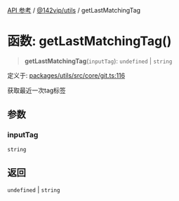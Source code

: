[API 参考](../../../index.md) / [@142vip/utils](../index.md) / getLastMatchingTag

# 函数: getLastMatchingTag()

> **getLastMatchingTag**(`inputTag`): `undefined` \| `string`

定义于: [packages/utils/src/core/git.ts:116](https://github.com/142vip/core-x/blob/58a4aca72f73ebc92491a458c9b83754486dc296/packages/utils/src/core/git.ts#L116)

获取最近一次tag标签

## 参数

### inputTag

`string`

## 返回

`undefined` \| `string`

